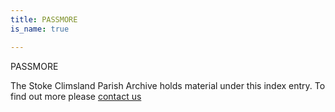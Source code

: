 ```yaml
---
title: PASSMORE
is_name: true

---
```


PASSMORE


The Stoke Climsland Parish Archive holds material under this index entry. To find out more please [contact us](/contact/)
